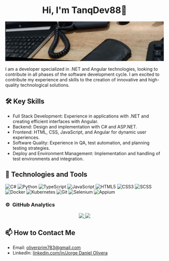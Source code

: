 <div align="center">
<h1 align="center">Hi, I'm TanqDev88👋</h1>
</div>

![Image text](https://github.com/TanqDev88/TanqDev88/blob/main/Desk.jpg)

I am a developer specialized in .NET and Angular technologies, looking to contribute in all phases of the software development cycle. I am excited to contribute my experience and skills to the creation of innovative and high-quality technological solutions.

## 🛠️ Key Skills

- Full Stack Development: Experience in applications with .NET and creating efficient interfaces with Angular.
- Backend: Design and implementation with C# and ASP.NET.
- Frontend: HTML, CSS, JavaScript, and Angular for dynamic user experiences.
- Software Quality: Experience in QA, test automation, and planning testing strategies.
- Deploy and Environment Management: Implementation and handling of test environments and integration.



## 🚀 Technologies and Tools

![C#](https://img.shields.io/badge/C%23-239120?style=for-the-badge&logo=c-sharp&logoColor=white)
![Python](https://img.shields.io/badge/Python-3776AB?style=for-the-badge&logo=python&logoColor=white)
![TypeScript](https://img.shields.io/badge/TypeScript-3178C6?style=for-the-badge&logo=typescript&logoColor=white)
![JavaScript](https://img.shields.io/badge/JavaScript-F7DF1E?style=for-the-badge&logo=javascript&logoColor=black)
![HTML5](https://img.shields.io/badge/HTML5-E34F26?style=for-the-badge&logo=html5&logoColor=white)
![CSS3](https://img.shields.io/badge/CSS3-1572B6?style=for-the-badge&logo=css3&logoColor=white)
![SCSS](https://img.shields.io/badge/SCSS-CC6699?style=for-the-badge&logo=sass&logoColor=white)
![Docker](https://img.shields.io/badge/Docker-2496ED?style=for-the-badge&logo=docker&logoColor=white)
![Kubernetes](https://img.shields.io/badge/Kubernetes-326CE5?style=for-the-badge&logo=kubernetes&logoColor=white)
![Git](https://img.shields.io/badge/Git-F05032?style=for-the-badge&logo=git&logoColor=white)
![Selenium](https://img.shields.io/badge/Selenium-43B02A?style=for-the-badge&logo=selenium&logoColor=white)
![Appium](https://img.shields.io/badge/Appium-00BFFF?style=for-the-badge&logo=appium&logoColor=white)

### ⚙️ &nbsp;GitHub Analytics

<p align="center">
<a href="https://github.com/ArisGuimera">
  <img height="180em" src="https://github-readme-stats-eight-theta.vercel.app/api?username=TanqDev88&show_icons=true&theme=algolia&include_all_commits=true&count_private=true"/>
  <img height="180em" src="https://github-readme-stats-eight-theta.vercel.app/api/top-langs/?username=TanqDev88&layout=compact&langs_count=8&theme=algolia"/>
</a>
</p>

## 📫 How to Contact Me

- Email: [oliverprim783@gmail.com](mailto:oliverprim783@gmail.com)
- LinkedIn: [linkedin.com/in/Jorge Daniel Olivera](https://www.linkedin.com/in/jorge-daniel-olivera-12264a195/)
